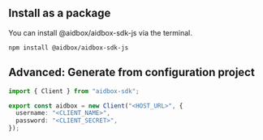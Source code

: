 

## Install as a package
You can install @aidbox/aidbox-sdk-js via the terminal.

```shell
npm install @aidbox/aidbox-sdk-js
```

## Advanced: Generate from configuration project

```typescript
import { Client } from "aidbox-sdk";

export const aidbox = new Client("<HOST_URL>", {
  username: "<CLIENT_NAME>",
  password: "<CLIENT_SECRET>",
});
```